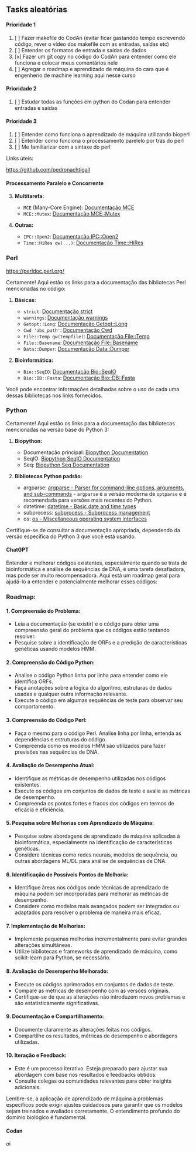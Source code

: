 


## Tasks aleatórias


#### Prioridade 1

1. [ ] Fazer makefile do CodAn (evitar ficar gastanddo tempo escrevendo código, rever o vídeo dos makefile com as entradas, saídas etc)
2. [ ] Entender os formatos de entrada e saídas de dados
3. [x] Fazer um git copy no código do CodAn para entender como ele funciona e colocar meus comentários nele
4. [ ] Agregar o roadmap e aprendizado de máquina do cara que é engenherio de machine learning aqui nesse curso
#### Prioridade 2

1. [ ] Estudar todas as funções em python do Codan para entender entradas e saídas
#### Prioridade 3

1. [ ] Entender como funciona o aprendizado de máquina utilizando bioperl
2. [ ] Entender como funciona o processamento parelelo por trás do perl
3. [ ] Me familiarizar com a sintaxe do perl

Links úteis:

https://github.com/pedronachtigall

#### Processamento Paralelo e Concorrente

3. **Multitarefa:**
   - `MCE` (Many-Core Engine): [Documentação MCE](https://metacpan.org/pod/MCE)
   - `MCE::Mutex`: [Documentação MCE::Mutex](https://metacpan.org/pod/MCE::Mutex)

4. **Outras:**
   - `IPC::Open2`: [Documentação IPC::Open2](https://metacpan.org/pod/IPC::Open2)
   - `Time::HiRes qw(...)`: [Documentação Time::HiRes](https://perldoc.perl.org/Time/HiRes.html)

### Perl

https://perldoc.perl.org/

Certamente! Aqui estão os links para a documentação das bibliotecas Perl mencionadas no código:

1. **Básicas:**
   - `strict`: [Documentação strict](https://perldoc.perl.org/strict.html)
   - `warnings`: [Documentação warnings](https://perldoc.perl.org/warnings.html)
   - `Getopt::Long`: [Documentação Getopt::Long](https://perldoc.perl.org/Getopt/Long.html)
   - `Cwd 'abs_path'`: [Documentação Cwd](https://perldoc.perl.org/Cwd.html)
   - `File::Temp qw(tempfile)`: [Documentação File::Temp](https://perldoc.perl.org/File/Temp.html)
   - `File::Basename`: [Documentação File::Basename](https://perldoc.perl.org/File/Basename.html)
   - `Data::Dumper`: [Documentação Data::Dumper](https://perldoc.perl.org/Data/Dumper.html)

2. **Bioinformática:**
   - `Bio::SeqIO`: [Documentação Bio::SeqIO](https://metacpan.org/pod/Bio::SeqIO)
   - `Bio::DB::Fasta`: [Documentação Bio::DB::Fasta](https://metacpan.org/pod/Bio::DB::Fasta)


Você pode encontrar informações detalhadas sobre o uso de cada uma dessas bibliotecas nos links fornecidos.
### Python

Certamente! Aqui estão os links para a documentação das bibliotecas mencionadas na versão base do Python 3:

1. **Biopython:**
   - Documentação principal: [Biopython Documentation](https://biopython.org/wiki/Documentation)
   - SeqIO: [Biopython SeqIO Documentation](https://biopython.org/wiki/SeqIO)
   - Seq: [Biopython Seq Documentation](https://biopython.org/wiki/Seq)

2. **Bibliotecas Python padrão:**
   - argparse: [argparse - Parser for command-line options, arguments, and sub-commands](https://docs.python.org/3/library/argparse.html) - `argparse` é a versão moderna de `optparse` e é recomendada para versões mais recentes do Python.
   - datetime: [datetime - Basic date and time types](https://docs.python.org/3/library/datetime.html)
   - subprocess: [subprocess - Subprocess management](https://docs.python.org/3/library/subprocess.html)
   - os: [os - Miscellaneous operating system interfaces](https://docs.python.org/3/library/os.html)

Certifique-se de consultar a documentação apropriada, dependendo da versão específica do Python 3 que você está usando.
#### ChatGPT


Entender e melhorar códigos existentes, especialmente quando se trata de bioinformática e análise de sequências de DNA, é uma tarefa desafiadora, mas pode ser muito recompensadora. Aqui está um roadmap geral para ajudá-lo a entender e potencialmente melhorar esses códigos:

### Roadmap:

#### 1. **Compreensão do Problema:**
   - Leia a documentação (se existir) e o código para obter uma compreensão geral do problema que os códigos estão tentando resolver.
   - Pesquise sobre a identificação de ORFs e a predição de características genéticas usando modelos HMM.

#### 2. **Compreensão do Código Python:**
   - Analise o código Python linha por linha para entender como ele identifica ORFs.
   - Faça anotações sobre a lógica do algoritmo, estruturas de dados usadas e qualquer outra informação relevante.
   - Execute o código em algumas sequências de teste para observar seu comportamento.

#### 3. **Compreensão do Código Perl:**
   - Faça o mesmo para o código Perl. Analise linha por linha, entenda as dependências e estruturas do código.
   - Compreenda como os modelos HMM são utilizados para fazer previsões nas sequências de DNA.

#### 4. **Avaliação de Desempenho Atual:**
   - Identifique as métricas de desempenho utilizadas nos códigos existentes.
   - Execute os códigos em conjuntos de dados de teste e avalie as métricas de desempenho.
   - Compreenda os pontos fortes e fracos dos códigos em termos de eficácia e eficiência.

#### 5. **Pesquisa sobre Melhorias com Aprendizado de Máquina:**
   - Pesquise sobre abordagens de aprendizado de máquina aplicadas à bioinformática, especialmente na identificação de características genéticas.
   - Considere técnicas como redes neurais, modelos de sequência, ou outras abordagens ML/DL para análise de sequências de DNA.

#### 6. **Identificação de Possíveis Pontos de Melhoria:**
   - Identifique áreas nos códigos onde técnicas de aprendizado de máquina podem ser incorporadas para melhorar as métricas de desempenho.
   - Considere como modelos mais avançados podem ser integrados ou adaptados para resolver o problema de maneira mais eficaz.

#### 7. **Implementação de Melhorias:**
   - Implemente pequenas melhorias incrementalmente para evitar grandes alterações simultâneas.
   - Utilize bibliotecas e frameworks de aprendizado de máquina, como scikit-learn para Python, se necessário.

#### 8. **Avaliação de Desempenho Melhorado:**
   - Execute os códigos aprimorados em conjuntos de dados de teste.
   - Compare as métricas de desempenho com as versões originais.
   - Certifique-se de que as alterações não introduzem novos problemas e são estatisticamente significativas.

#### 9. **Documentação e Compartilhamento:**
   - Documente claramente as alterações feitas nos códigos.
   - Compartilhe os resultados, métricas de desempenho e abordagens utilizadas.

#### 10. **Iteração e Feedback:**
   - Este é um processo iterativo. Esteja preparado para ajustar sua abordagem com base nos resultados e feedbacks obtidos.
   - Consulte colegas ou comunidades relevantes para obter insights adicionais.

Lembre-se, a aplicação de aprendizado de máquina a problemas específicos pode exigir ajustes cuidadosos para garantir que os modelos sejam treinados e avaliados corretamente. O entendimento profundo do domínio biológico é fundamental.


#### Codan

oi


